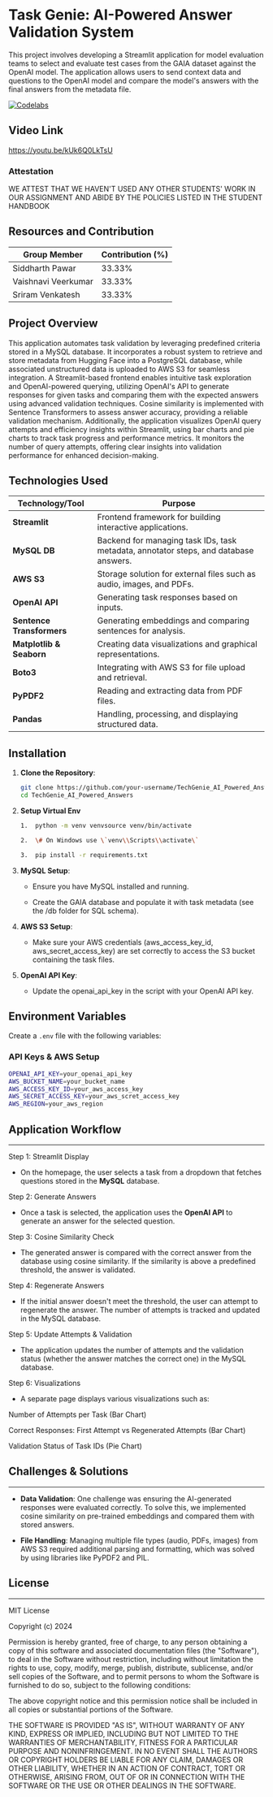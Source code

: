 # Task Genie: AI-Powered Answer Validation System

This project involves developing a Streamlit application for model evaluation teams to select and evaluate test cases from the GAIA dataset against the OpenAI model. The application allows users to send context data and questions to the OpenAI model and compare the model's answers with the final answers from the metadata file.

[![Codelabs](https://img.shields.io/badge/Codelabs-green?style=for-the-badge)](https://codelabs-preview.appspot.com/?file_id=11Bv8yal4awS5ywv5cM-QZX0SG4z43PxAG1WWGQWo7o0#0)

Video Link
----------------------
https://youtu.be/kUk6Q0LkTsU

### Attestation

WE ATTEST THAT WE HAVEN'T USED ANY OTHER STUDENTS' WORK IN OUR ASSIGNMENT AND ABIDE BY THE POLICIES LISTED IN THE STUDENT HANDBOOK

## Resources and Contribution

| Group Member        | Contribution (%) |
|---------------------|------------------|
| Siddharth Pawar     | 33.33%          |
| Vaishnavi Veerkumar | 33.33%          |
| Sriram Venkatesh    | 33.33%          |



## Project Overview

This application automates task validation by leveraging predefined criteria stored in a MySQL database. It incorporates a robust system to retrieve and store metadata from Hugging Face into a PostgreSQL database, while associated unstructured data is uploaded to AWS S3 for seamless integration.
A Streamlit-based frontend enables intuitive task exploration and OpenAI-powered querying, utilizing OpenAI's API to generate responses for given tasks and comparing them with the expected answers using advanced validation techniques. Cosine similarity is implemented with Sentence Transformers to assess answer accuracy, providing a reliable validation mechanism.
Additionally, the application visualizes OpenAI query attempts and efficiency insights within Streamlit, using bar charts and pie charts to track task progress and performance metrics. It monitors the number of query attempts, offering clear insights into validation performance for enhanced decision-making.

## Technologies Used

| **Technology/Tool**     | **Purpose**                                                  |
|--------------------------|--------------------------------------------------------------|
| **Streamlit**            | Frontend framework for building interactive applications.    |
| **MySQL DB**             | Backend for managing task IDs, task metadata, annotator steps, and database answers. |
| **AWS S3**               | Storage solution for external files such as audio, images, and PDFs. |
| **OpenAI API**           | Generating task responses based on inputs.                  |
| **Sentence Transformers**| Generating embeddings and comparing sentences for analysis. |
| **Matplotlib & Seaborn** | Creating data visualizations and graphical representations.  |
| **Boto3**                | Integrating with AWS S3 for file upload and retrieval.       |
| **PyPDF2**               | Reading and extracting data from PDF files.                 |
| **Pandas**               | Handling, processing, and displaying structured data.       |


## Installation

1. **Clone the Repository**:
   ```bash
   git clone https://github.com/your-username/TechGenie_AI_Powered_Answers.git
   cd TechGenie_AI_Powered_Answers
2. **Setup Virtual Env**
    ```bash
    1.  python -m venv venvsource venv/bin/activate
    
    2.  \# On Windows use \`venv\\Scripts\\activate\`
    
    3.  pip install -r requirements.txt
    
3.  **MySQL Setup**:
    
    *   Ensure you have MySQL installed and running.
        
    *   Create the GAIA database and populate it with task metadata (see the /db folder for SQL schema).
        
4.  **AWS S3 Setup**:
    
    *   Make sure your AWS credentials (aws\_access\_key\_id, aws\_secret\_access\_key) are set correctly to access the S3 bucket containing the task files.
        
6.  **OpenAI API Key**:
    
    *   Update the openai_api_key in the script with your OpenAI API key.
        
## Environment Variables

Create a `.env` file with the following variables:

### API Keys & AWS Setup

```bash
OPENAI_API_KEY=your_openai_api_key
AWS_BUCKET_NAME=your_bucket_name
AWS_ACCESS_KEY_ID=your_aws_access_key
AWS_SECRET_ACCESS_KEY=your_aws_scret_access_key
AWS_REGION=your_aws_region
```

## Application Workflow
--------------------

Step 1: Streamlit Display
*   On the homepage, the user selects a task from a dropdown that fetches questions stored in the **MySQL** database.

Step 2: Generate Answers
*   Once a task is selected, the application uses the **OpenAI API** to generate an answer for the selected question.
    
Step 3: Cosine Similarity Check
*   The generated answer is compared with the correct answer from the database using cosine similarity. If the similarity is above a predefined threshold, the answer is validated.

Step 4: Regenerate Answers
*   If the initial answer doesn't meet the threshold, the user can attempt to regenerate the answer. The number of attempts is tracked and updated in the MySQL database.
    
Step 5: Update Attempts & Validation
*   The application updates the number of attempts and the validation status (whether the answer matches the correct one) in the MySQL database.
    
Step 6: Visualizations
*   A separate page displays various visualizations such as:
    
Number of Attempts per Task (Bar Chart)

Correct Responses: First Attempt vs Regenerated Attempts (Bar Chart)

Validation Status of Task IDs (Pie Chart)
        

    

## Challenges & Solutions
----------------------

*   **Data Validation**: One challenge was ensuring the AI-generated responses were evaluated correctly. To solve this, we implemented cosine similarity on pre-trained embeddings and compared them with stored answers.
    
*   **File Handling**: Managing multiple file types (audio, PDFs, images) from AWS S3 required additional parsing and formatting, which was solved by using libraries like PyPDF2 and PIL.

    



## License
-------

MIT License

Copyright (c) 2024

Permission is hereby granted, free of charge, to any person obtaining a copy of this software and associated documentation files (the "Software"), to deal in the Software without restriction, including without limitation the rights to use, copy, modify, merge, publish, distribute, sublicense, and/or sell copies of the Software, and to permit persons to whom the Software is furnished to do so, subject to the following conditions:

The above copyright notice and this permission notice shall be included in all copies or substantial portions of the Software.

THE SOFTWARE IS PROVIDED "AS IS", WITHOUT WARRANTY OF ANY KIND, EXPRESS OR IMPLIED, INCLUDING BUT NOT LIMITED TO THE WARRANTIES OF MERCHANTABILITY, FITNESS FOR A PARTICULAR PURPOSE AND NONINFRINGEMENT. IN NO EVENT SHALL THE AUTHORS OR COPYRIGHT HOLDERS BE LIABLE FOR ANY CLAIM, DAMAGES OR OTHER LIABILITY, WHETHER IN AN ACTION OF CONTRACT, TORT OR OTHERWISE, ARISING FROM, OUT OF OR IN CONNECTION WITH THE SOFTWARE OR THE USE OR OTHER DEALINGS IN THE SOFTWARE.

